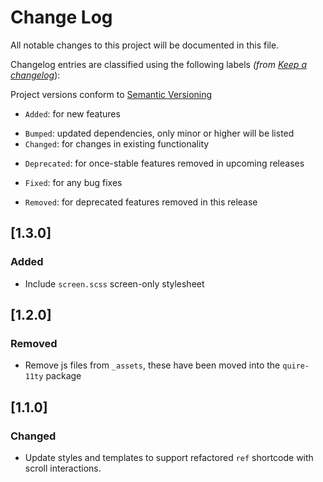 # Change Log

All notable changes to this project will be documented in this file.

Changelog entries are classified using the following labels _(from [Keep a changelog](https://keepachangelog.com/en/1.0.0/)_):

Project versions conform to [Semantic Versioning](https://semver.org/)

- `Added`: for new features
* `Bumped`: updated dependencies, only minor or higher will be listed
* `Changed`: for changes in existing functionality
- `Deprecated`: for once-stable features removed in upcoming releases
* `Fixed`: for any bug fixes
- `Removed`: for deprecated features removed in this release

## [1.3.0]

### Added

- Include `screen.scss` screen-only stylesheet

## [1.2.0]

### Removed

- Remove js files from `_assets`, these have been moved into the `quire-11ty` package

## [1.1.0]

### Changed

- Update styles and templates to support refactored `ref` shortcode with scroll interactions.
